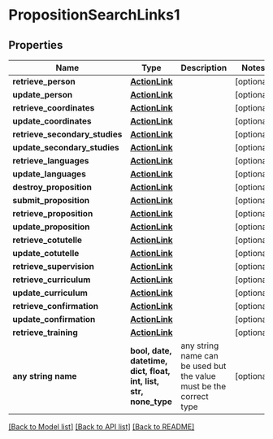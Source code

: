 # PropositionSearchLinks1


## Properties
Name | Type | Description | Notes
------------ | ------------- | ------------- | -------------
**retrieve_person** | [**ActionLink**](ActionLink.md) |  | [optional] 
**update_person** | [**ActionLink**](ActionLink.md) |  | [optional] 
**retrieve_coordinates** | [**ActionLink**](ActionLink.md) |  | [optional] 
**update_coordinates** | [**ActionLink**](ActionLink.md) |  | [optional] 
**retrieve_secondary_studies** | [**ActionLink**](ActionLink.md) |  | [optional] 
**update_secondary_studies** | [**ActionLink**](ActionLink.md) |  | [optional] 
**retrieve_languages** | [**ActionLink**](ActionLink.md) |  | [optional] 
**update_languages** | [**ActionLink**](ActionLink.md) |  | [optional] 
**destroy_proposition** | [**ActionLink**](ActionLink.md) |  | [optional] 
**submit_proposition** | [**ActionLink**](ActionLink.md) |  | [optional] 
**retrieve_proposition** | [**ActionLink**](ActionLink.md) |  | [optional] 
**update_proposition** | [**ActionLink**](ActionLink.md) |  | [optional] 
**retrieve_cotutelle** | [**ActionLink**](ActionLink.md) |  | [optional] 
**update_cotutelle** | [**ActionLink**](ActionLink.md) |  | [optional] 
**retrieve_supervision** | [**ActionLink**](ActionLink.md) |  | [optional] 
**retrieve_curriculum** | [**ActionLink**](ActionLink.md) |  | [optional] 
**update_curriculum** | [**ActionLink**](ActionLink.md) |  | [optional] 
**retrieve_confirmation** | [**ActionLink**](ActionLink.md) |  | [optional] 
**update_confirmation** | [**ActionLink**](ActionLink.md) |  | [optional] 
**retrieve_training** | [**ActionLink**](ActionLink.md) |  | [optional] 
**any string name** | **bool, date, datetime, dict, float, int, list, str, none_type** | any string name can be used but the value must be the correct type | [optional]

[[Back to Model list]](../README.md#documentation-for-models) [[Back to API list]](../README.md#documentation-for-api-endpoints) [[Back to README]](../README.md)


